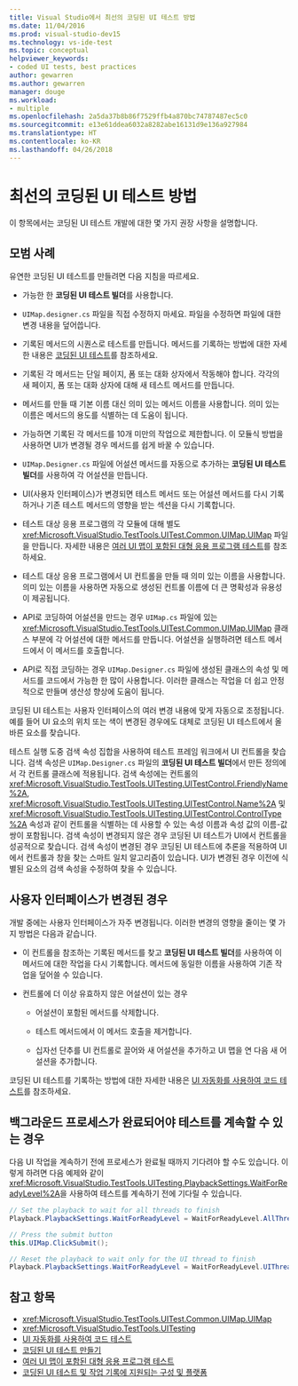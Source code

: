 ```yaml
---
title: Visual Studio에서 최선의 코딩된 UI 테스트 방법
ms.date: 11/04/2016
ms.prod: visual-studio-dev15
ms.technology: vs-ide-test
ms.topic: conceptual
helpviewer_keywords:
- coded UI tests, best practices
author: gewarren
ms.author: gewarren
manager: douge
ms.workload:
- multiple
ms.openlocfilehash: 2a5da37b8b86f7529ffb4a870bc74787487ec5c0
ms.sourcegitcommit: e13e61ddea6032a8282abe16131d9e136a927984
ms.translationtype: HT
ms.contentlocale: ko-KR
ms.lasthandoff: 04/26/2018
---
```

# <a name="best-practices-for-coded-ui-tests"></a>최선의 코딩된 UI 테스트 방법

이 항목에서는 코딩된 UI 테스트 개발에 대한 몇 가지 권장 사항을 설명합니다.

## <a name="best-practices"></a>모범 사례

유연한 코딩된 UI 테스트를 만들려면 다음 지침을 따르세요.

-   가능한 한 **코딩된 UI 테스트 빌더**를 사용합니다.

-   `UIMap.designer.cs` 파일을 직접 수정하지 마세요. 파일을 수정하면 파일에 대한 변경 내용을 덮어씁니다.

-   기록된 메서드의 시퀀스로 테스트를 만듭니다. 메서드를 기록하는 방법에 대한 자세한 내용은 [코딩된 UI 테스트](../test/use-ui-automation-to-test-your-code.md)를 참조하세요.

-   기록된 각 메서드는 단일 페이지, 폼 또는 대화 상자에서 작동해야 합니다. 각각의 새 페이지, 폼 또는 대화 상자에 대해 새 테스트 메서드를 만듭니다.

-   메서드를 만들 때 기본 이름 대신 의미 있는 메서드 이름을 사용합니다. 의미 있는 이름은 메서드의 용도를 식별하는 데 도움이 됩니다.

-   가능하면 기록된 각 메서드를 10개 미만의 작업으로 제한합니다. 이 모듈식 방법을 사용하면 UI가 변경될 경우 메서드를 쉽게 바꿀 수 있습니다.

-   `UIMap.Designer.cs` 파일에 어설션 메서드를 자동으로 추가하는 **코딩된 UI 테스트 빌더**를 사용하여 각 어설션을 만듭니다.

-   UI(사용자 인터페이스)가 변경되면 테스트 메서드 또는 어설션 메서드를 다시 기록하거나 기존 테스트 메서드의 영향을 받는 섹션을 다시 기록합니다.

-   테스트 대상 응용 프로그램의 각 모듈에 대해 별도 <xref:Microsoft.VisualStudio.TestTools.UITest.Common.UIMap.UIMap> 파일을 만듭니다. 자세한 내용은 [여러 UI 맵이 포함된 대형 응용 프로그램 테스트](../test/testing-a-large-application-with-multiple-ui-maps.md)를 참조하세요.

-   테스트 대상 응용 프로그램에서 UI 컨트롤을 만들 때 의미 있는 이름을 사용합니다. 의미 있는 이름을 사용하면 자동으로 생성된 컨트롤 이름에 더 큰 명확성과 유용성이 제공됩니다.

-   API로 코딩하여 어설션을 만드는 경우 `UIMap.cs` 파일에 있는 <xref:Microsoft.VisualStudio.TestTools.UITest.Common.UIMap.UIMap> 클래스 부분에 각 어설션에 대한 메서드를 만듭니다. 어설션을 실행하려면 테스트 메서드에서 이 메서드를 호출합니다.

-   API로 직접 코딩하는 경우 `UIMap.Designer.cs` 파일에 생성된 클래스의 속성 및 메서드를 코드에서 가능한 한 많이 사용합니다. 이러한 클래스는 작업을 더 쉽고 안정적으로 만들며 생산성 향상에 도움이 됩니다.

코딩된 UI 테스트는 사용자 인터페이스의 여러 변경 내용에 맞게 자동으로 조정됩니다. 예를 들어 UI 요소의 위치 또는 색이 변경된 경우에도 대체로 코딩된 UI 테스트에서 올바른 요소를 찾습니다.

테스트 실행 도중 검색 속성 집합을 사용하여 테스트 프레임 워크에서 UI 컨트롤을 찾습니다. 검색 속성은 `UIMap.Designer.cs` 파일의 **코딩된 UI 테스트 빌더**에서 만든 정의에서 각 컨트롤 클래스에 적용됩니다. 검색 속성에는 컨트롤의 <xref:Microsoft.VisualStudio.TestTools.UITesting.UITestControl.FriendlyName%2A>, <xref:Microsoft.VisualStudio.TestTools.UITesting.UITestControl.Name%2A> 및 <xref:Microsoft.VisualStudio.TestTools.UITesting.UITestControl.ControlType%2A> 속성과 같이 컨트롤을 식별하는 데 사용할 수 있는 속성 이름과 속성 값의 이름-값 쌍이 포함됩니다. 검색 속성이 변경되지 않은 경우 코딩된 UI 테스트가 UI에서 컨트롤을 성공적으로 찾습니다. 검색 속성이 변경된 경우 코딩된 UI 테스트에 추론을 적용하여 UI에서 컨트롤과 창을 찾는 스마트 일치 알고리즘이 있습니다. UI가 변경된 경우 이전에 식별된 요소의 검색 속성을 수정하여 찾을 수 있습니다.

## <a name="if-your-user-interface-changes"></a>사용자 인터페이스가 변경된 경우

개발 중에는 사용자 인터페이스가 자주 변경됩니다. 이러한 변경의 영향을 줄이는 몇 가지 방법은 다음과 같습니다.

-   이 컨트롤을 참조하는 기록된 메서드를 찾고 **코딩된 UI 테스트 빌더**를 사용하여 이 메서드에 대한 작업을 다시 기록합니다. 메서드에 동일한 이름을 사용하여 기존 작업을 덮어쓸 수 있습니다.

-   컨트롤에 더 이상 유효하지 않은 어설션이 있는 경우

    -   어설션이 포함된 메서드를 삭제합니다.

    -   테스트 메서드에서 이 메서드 호출을 제거합니다.

    -   십자선 단추를 UI 컨트롤로 끌어와 새 어설션을 추가하고 UI 맵을 연 다음 새 어설션을 추가합니다.

코딩된 UI 테스트를 기록하는 방법에 대한 자세한 내용은 [UI 자동화를 사용하여 코드 테스트](../test/use-ui-automation-to-test-your-code.md)를 참조하세요.

## <a name="if-a-background-process-needs-to-complete-before-the-test-can-continue"></a>백그라운드 프로세스가 완료되어야 테스트를 계속할 수 있는 경우

다음 UI 작업을 계속하기 전에 프로세스가 완료될 때까지 기다려야 할 수도 있습니다. 이렇게 하려면 다음 예제와 같이 <xref:Microsoft.VisualStudio.TestTools.UITesting.PlaybackSettings.WaitForReadyLevel%2A>을 사용하여 테스트를 계속하기 전에 기다릴 수 있습니다.

```csharp
// Set the playback to wait for all threads to finish
Playback.PlaybackSettings.WaitForReadyLevel = WaitForReadyLevel.AllThreads;

// Press the submit button
this.UIMap.ClickSubmit();

// Reset the playback to wait only for the UI thread to finish
Playback.PlaybackSettings.WaitForReadyLevel = WaitForReadyLevel.UIThreadOnly;
```

## <a name="see-also"></a>참고 항목

- <xref:Microsoft.VisualStudio.TestTools.UITest.Common.UIMap.UIMap>
- <xref:Microsoft.VisualStudio.TestTools.UITesting>
- [UI 자동화를 사용하여 코드 테스트](../test/use-ui-automation-to-test-your-code.md)
- [코딩된 UI 테스트 만들기](../test/use-ui-automation-to-test-your-code.md)
- [여러 UI 맵이 포함된 대형 응용 프로그램 테스트](../test/testing-a-large-application-with-multiple-ui-maps.md)
- [코딩된 UI 테스트 및 작업 기록에 지원되는 구성 및 플랫폼](../test/supported-configurations-and-platforms-for-coded-ui-tests-and-action-recordings.md)